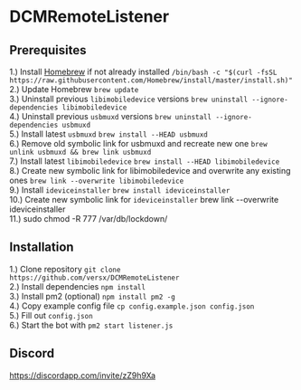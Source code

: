 # DCMRemoteListener  

## Prerequisites  
1.) Install [Homebrew](https://brew.sh) if not already installed `/bin/bash -c "$(curl -fsSL https://raw.githubusercontent.com/Homebrew/install/master/install.sh)"`  
2.) Update Homebrew `brew update`  
3.) Uninstall previous `libimobiledevice` versions `brew uninstall --ignore-dependencies libimobiledevice`  
4.) Uninstall previous `usbmuxd` versions `brew uninstall --ignore-dependencies usbmuxd`  
5.) Install latest `usbmuxd` `brew install --HEAD usbmuxd`  
6.) Remove old symbolic link for usbmuxd and recreate new one `brew unlink usbmuxd && brew link usbmuxd`  
7.) Install latest `libimobiledevice` `brew install --HEAD libimobiledevice`  
8.) Create new symbolic link for libimobiledevice and overwrite any existing ones `brew link --overwrite libimobiledevice`  
9.) Install `ideviceinstaller` `brew install ideviceinstaller`  
10.) Create new symbolic link for `ideviceinstaller` brew link --overwrite ideviceinstaller  
11.) sudo chmod -R 777 /var/db/lockdown/  

## Installation  
1.) Clone repository `git clone https://github.com/versx/DCMRemoteListener`  
2.) Install dependencies `npm install`  
3.) Install pm2 (optional) `npm install pm2 -g`  
4.) Copy example config file `cp config.example.json config.json`  
5.) Fill out `config.json`  
6.) Start the bot with `pm2 start listener.js`  

## Discord  
https://discordapp.com/invite/zZ9h9Xa  
